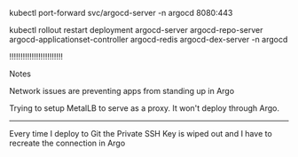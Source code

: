 kubectl port-forward svc/argocd-server -n argocd 8080:443

kubectl rollout restart deployment argocd-server argocd-repo-server argocd-applicationset-controller argocd-redis argocd-dex-server -n argocd




!!!!!!!!!!!!!!!!!!!!!!!!

Notes

Network issues are preventing apps from standing up in Argo

Trying to setup MetalLB to serve as a proxy. It won't deploy through Argo.


----

Every time I deploy to Git the Private SSH Key is wiped out and I have to recreate the connection in Argo